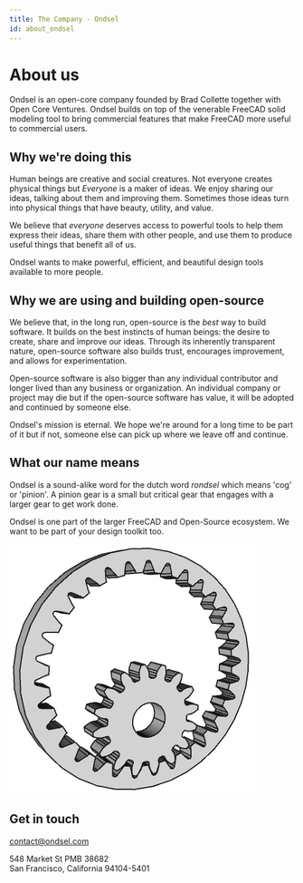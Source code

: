 ```yaml
---
title: The Company - Ondsel
id: about_ondsel
---
```


# About us

Ondsel is an open-core company founded by Brad Collette together with Open Core Ventures.
Ondsel builds on top of the venerable FreeCAD solid modeling tool to bring commercial features that make FreeCAD more useful to commercial users.

## Why we're doing this

Human beings are creative and social creatures. Not everyone creates physical things but _Everyone_ is a maker of ideas. We enjoy sharing our ideas, talking about them and improving them. Sometimes those ideas turn into physical things that have beauty, utility, and value.

We believe that _everyone_ deserves access to powerful tools to help them express their ideas, share them with other people, and use them to produce useful things that benefit all of us.

Ondsel wants to make powerful, efficient, and beautiful design tools available to more people.

## Why we are using and building open-source

We believe that, in the long run, open-source is the _best_ way to build software. It builds on the best instincts of human beings: the desire to create, share and improve our ideas.  Through its inherently transparent nature, open-source software also builds trust, encourages improvement, and allows for experimentation.

Open-source software is also bigger than any individual contributor and longer lived than any business or organization. An individual company or project may die but if the open-source software has value, it will be adopted and continued by someone else.

Ondsel's mission is eternal.  We hope we're around for a long time to be part of it but if not, someone else can pick up where we leave off and continue.


## What our name means

Ondsel is a sound-alike word for the dutch word _rondsel_ which means 'cog' or 'pinion'.
A pinion gear is a small but critical gear that engages with a larger gear to get work done.

Ondsel is one part of the larger FreeCAD and Open-Source ecosystem.  We want to be part of your design toolkit too.

![Pinion Gear](/img/pinion.png)


## Get in touch

[contact@ondsel.com](mailto:contact@ondsel.com)


548 Market St PMB 38682  
San Francisco, California 94104-5401
